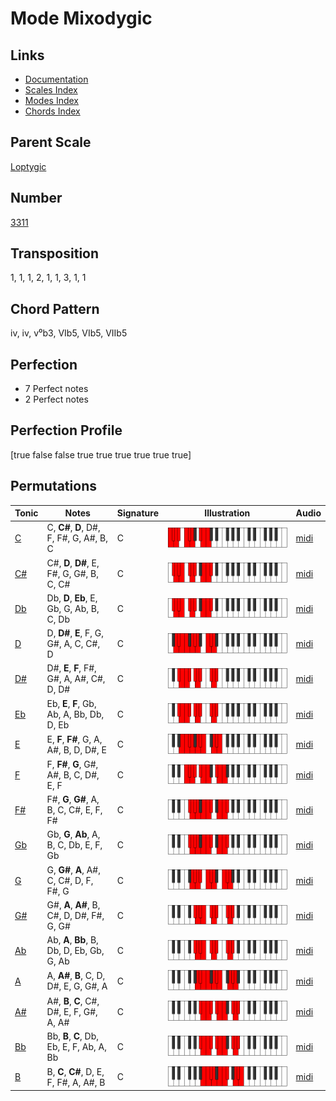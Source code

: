 # Mode Mixodygic

## Links

- [Documentation](README.md)
- [Scales Index](Scales.md)
- [Modes Index](Modes.md)
- [Chords Index](Chords.md)

## Parent Scale

[Loptygic](ScaleLoptygic.md)

## Number

[3311](https://ianring.com/musictheory/scales/3311)

## Transposition

1, 1, 1, 2, 1, 1, 3, 1, 1

## Chord Pattern

iv, iv, v⁰b3, VIb5, VIb5, VIIb5

## Perfection

- 7 Perfect notes
- 2 Perfect notes

## Perfection Profile

[true false false true true true true true true]

## Permutations

| Tonic | Notes | Signature | Illustration | Audio |
|-------|-------|-----------|--------------|-------|
| [C](ModeCNaturalMixodygic.md) | C, **C#**, **D**, D#, F, F#, G, A#, B, C | C | ![CNaturalMixodygic](ModeCNaturalMixodygic.png) | [midi](https://github.com/edipermadi/music/blob/main/docs/ModeCNaturalMixodygic.mid?raw=true) |
| [C#](ModeCSharpMixodygic.md) | C#, **D**, **D#**, E, F#, G, G#, B, C, C# | C | ![CSharpMixodygic](ModeCSharpMixodygic.png) | [midi](https://github.com/edipermadi/music/blob/main/docs/ModeCSharpMixodygic.mid?raw=true) |
| [Db](ModeDFlatMixodygic.md) | Db, **D**, **Eb**, E, Gb, G, Ab, B, C, Db | C | ![DFlatMixodygic](ModeDFlatMixodygic.png) | [midi](https://github.com/edipermadi/music/blob/main/docs/ModeDFlatMixodygic.mid?raw=true) |
| [D](ModeDNaturalMixodygic.md) | D, **D#**, **E**, F, G, G#, A, C, C#, D | C | ![DNaturalMixodygic](ModeDNaturalMixodygic.png) | [midi](https://github.com/edipermadi/music/blob/main/docs/ModeDNaturalMixodygic.mid?raw=true) |
| [D#](ModeDSharpMixodygic.md) | D#, **E**, **F**, F#, G#, A, A#, C#, D, D# | C | ![DSharpMixodygic](ModeDSharpMixodygic.png) | [midi](https://github.com/edipermadi/music/blob/main/docs/ModeDSharpMixodygic.mid?raw=true) |
| [Eb](ModeEFlatMixodygic.md) | Eb, **E**, **F**, Gb, Ab, A, Bb, Db, D, Eb | C | ![EFlatMixodygic](ModeEFlatMixodygic.png) | [midi](https://github.com/edipermadi/music/blob/main/docs/ModeEFlatMixodygic.mid?raw=true) |
| [E](ModeENaturalMixodygic.md) | E, **F**, **F#**, G, A, A#, B, D, D#, E | C | ![ENaturalMixodygic](ModeENaturalMixodygic.png) | [midi](https://github.com/edipermadi/music/blob/main/docs/ModeENaturalMixodygic.mid?raw=true) |
| [F](ModeFNaturalMixodygic.md) | F, **F#**, **G**, G#, A#, B, C, D#, E, F | C | ![FNaturalMixodygic](ModeFNaturalMixodygic.png) | [midi](https://github.com/edipermadi/music/blob/main/docs/ModeFNaturalMixodygic.mid?raw=true) |
| [F#](ModeFSharpMixodygic.md) | F#, **G**, **G#**, A, B, C, C#, E, F, F# | C | ![FSharpMixodygic](ModeFSharpMixodygic.png) | [midi](https://github.com/edipermadi/music/blob/main/docs/ModeFSharpMixodygic.mid?raw=true) |
| [Gb](ModeGFlatMixodygic.md) | Gb, **G**, **Ab**, A, B, C, Db, E, F, Gb | C | ![GFlatMixodygic](ModeGFlatMixodygic.png) | [midi](https://github.com/edipermadi/music/blob/main/docs/ModeGFlatMixodygic.mid?raw=true) |
| [G](ModeGNaturalMixodygic.md) | G, **G#**, **A**, A#, C, C#, D, F, F#, G | C | ![GNaturalMixodygic](ModeGNaturalMixodygic.png) | [midi](https://github.com/edipermadi/music/blob/main/docs/ModeGNaturalMixodygic.mid?raw=true) |
| [G#](ModeGSharpMixodygic.md) | G#, **A**, **A#**, B, C#, D, D#, F#, G, G# | C | ![GSharpMixodygic](ModeGSharpMixodygic.png) | [midi](https://github.com/edipermadi/music/blob/main/docs/ModeGSharpMixodygic.mid?raw=true) |
| [Ab](ModeAFlatMixodygic.md) | Ab, **A**, **Bb**, B, Db, D, Eb, Gb, G, Ab | C | ![AFlatMixodygic](ModeAFlatMixodygic.png) | [midi](https://github.com/edipermadi/music/blob/main/docs/ModeAFlatMixodygic.mid?raw=true) |
| [A](ModeANaturalMixodygic.md) | A, **A#**, **B**, C, D, D#, E, G, G#, A | C | ![ANaturalMixodygic](ModeANaturalMixodygic.png) | [midi](https://github.com/edipermadi/music/blob/main/docs/ModeANaturalMixodygic.mid?raw=true) |
| [A#](ModeASharpMixodygic.md) | A#, **B**, **C**, C#, D#, E, F, G#, A, A# | C | ![ASharpMixodygic](ModeASharpMixodygic.png) | [midi](https://github.com/edipermadi/music/blob/main/docs/ModeASharpMixodygic.mid?raw=true) |
| [Bb](ModeBFlatMixodygic.md) | Bb, **B**, **C**, Db, Eb, E, F, Ab, A, Bb | C | ![BFlatMixodygic](ModeBFlatMixodygic.png) | [midi](https://github.com/edipermadi/music/blob/main/docs/ModeBFlatMixodygic.mid?raw=true) |
| [B](ModeBNaturalMixodygic.md) | B, **C**, **C#**, D, E, F, F#, A, A#, B | C | ![BNaturalMixodygic](ModeBNaturalMixodygic.png) | [midi](https://github.com/edipermadi/music/blob/main/docs/ModeBNaturalMixodygic.mid?raw=true) |
